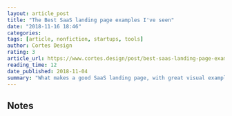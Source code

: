 ```yaml
---
layout: article_post
title: "The Best SaaS landing page examples I've seen"
date: "2018-11-16 18:46"
categories:
tags: [article, nonfiction, startups, tools]
author: Cortes Design
rating: 3
article_url: https://www.cortes.design/post/best-saas-landing-page-examples-inspiration
reading_time: 12
date_published: 2018-11-04
summary: "What makes a good SaaS landing page, with great visual examples"
---
```


## Notes
